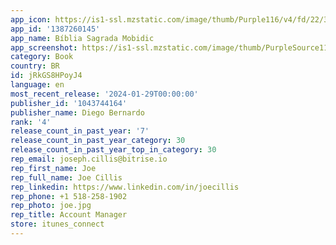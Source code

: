 ```yaml
---
app_icon: https://is1-ssl.mzstatic.com/image/thumb/Purple116/v4/fd/22/3c/fd223c7d-e0e7-2f77-09f9-de9038c684a1/AppIcon-0-0-1x_U007emarketing-0-7-0-0-85-220.png/1024x1024bb.png
app_id: '1387260145'
app_name: Bíblia Sagrada Mobidic
app_screenshot: https://is1-ssl.mzstatic.com/image/thumb/PurpleSource116/v4/32/75/75/327575be-b375-d8f7-21de-313f0f63c223/c77715a5-83a6-4a62-bb71-08c166313f2a_iPhone-Tela-6_01.png/1242x2688bb.png
category: Book
country: BR
id: jRkGS8HPoyJ4
language: en
most_recent_release: '2024-01-29T00:00:00'
publisher_id: '1043744164'
publisher_name: Diego Bernardo
rank: '4'
release_count_in_past_year: '7'
release_count_in_past_year_category: 30
release_count_in_past_year_top_in_category: 30
rep_email: joseph.cillis@bitrise.io
rep_first_name: Joe
rep_full_name: Joe Cillis
rep_linkedin: https://www.linkedin.com/in/joecillis
rep_phone: +1 518-258-1902
rep_photo: joe.jpg
rep_title: Account Manager
store: itunes_connect
---
```

